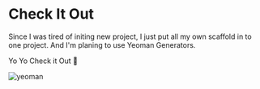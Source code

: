 # Check It Out

Since I was tired of initing new project, I just put all my own scaffold in to one project. And I'm planing to use Yeoman Generators.

Yo Yo Check it Out 🐶

![yeoman](http://yeoman.io/static/yeoman-02.83c46c7213.png)
